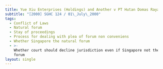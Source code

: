 ```yaml
---
title: Yue Xiu Enterprises (Holdings) and Another v PT Hutan Domas Raya and Another
subtitle: "[2000] SGHC 124 / 01\_July\_2000"
tags:
  - Conflict of Laws
  - Natural forum
  - Stay of proceedings
  - Process for dealing with plea of forum non conveniens
  - Whether Singapore the natural forum
  - >-
    Whether court should decline jurisdiction even if Singapore not the natural
    forum
layout: single
---
```


